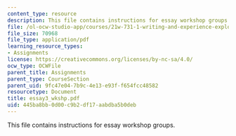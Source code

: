 ```yaml
---
content_type: resource
description: This file contains instructions for essay workshop groups.
file: /ol-ocw-studio-app/courses/21w-731-1-writing-and-experience-exploring-self-in-society-spring-2004/445ba8bb0d00c9b2df17aabdba5b0deb_essay3_wkshp.pdf
file_size: 70968
file_type: application/pdf
learning_resource_types:
- Assignments
license: https://creativecommons.org/licenses/by-nc-sa/4.0/
ocw_type: OCWFile
parent_title: Assignments
parent_type: CourseSection
parent_uid: 9fc47e04-7b9c-4e13-e93f-f654fcc48582
resourcetype: Document
title: essay3_wkshp.pdf
uid: 445ba8bb-0d00-c9b2-df17-aabdba5b0deb
---
```

This file contains instructions for essay workshop groups.